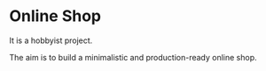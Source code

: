 <h1>Online Shop</h1>

<p>It is a hobbyist project.</p>
<p>The aim is to build a minimalistic and production-ready online shop.</p>